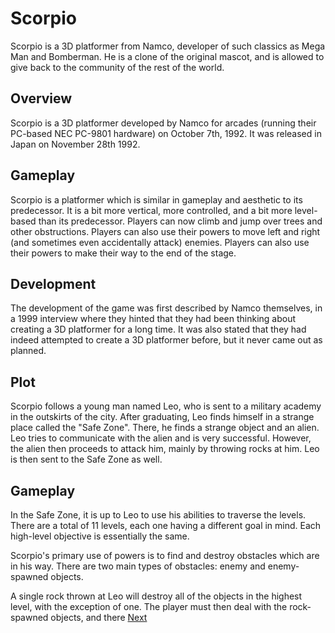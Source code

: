 # Scorpio

Scorpio is a 3D platformer from Namco, developer of such classics as Mega Man and Bomberman. He is a clone of the original mascot, and is allowed to give back to the community of the rest of the world.

## Overview

Scorpio is a 3D platformer developed by Namco for arcades (running their PC-based NEC PC-9801 hardware) on October 7th, 1992. It was released in Japan on November 28th 1992.

## Gameplay

Scorpio is a platformer which is similar in gameplay and aesthetic to its predecessor. It is a bit more vertical, more controlled, and a bit more level-based than its predecessor. Players can now climb and jump over trees and other obstructions. Players can also use their powers to move left and right (and sometimes even accidentally attack) enemies. Players can also use their powers to make their way to the end of the stage.

## Development

The development of the game was first described by Namco themselves, in a 1999 interview where they hinted that they had been thinking about creating a 3D platformer for a long time. It was also stated that they had indeed attempted to create a 3D platformer before, but it never came out as planned.

## Plot

Scorpio follows a young man named Leo, who is sent to a military academy in the outskirts of the city. After graduating, Leo finds himself in a strange place called the "Safe Zone". There, he finds a strange object and an alien. Leo tries to communicate with the alien and is very successful. However, the alien then proceeds to attack him, mainly by throwing rocks at him. Leo is then sent to the Safe Zone as well.

## Gameplay

In the Safe Zone, it is up to Leo to use his abilities to traverse the levels. There are a total of 11 levels, each one having a different goal in mind. Each high-level objective is essentially the same.

Scorpio's primary use of powers is to find and destroy obstacles which are in his way. There are two main types of obstacles: enemy and enemy-spawned objects.

A single rock thrown at Leo will destroy all of the objects in the highest level, with the exception of one. The player must then deal with the rock-spawned objects, and there
[Next](307.md)